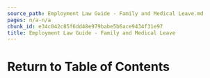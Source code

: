 ```yaml
---
source_path: Employment Law Guide - Family and Medical Leave.md
pages: n/a-n/a
chunk_id: e34c042c85f6dd48e979babe5b6ace9434f31e97
title: Employment Law Guide - Family and Medical Leave
---
```

# Return to Table of Contents
